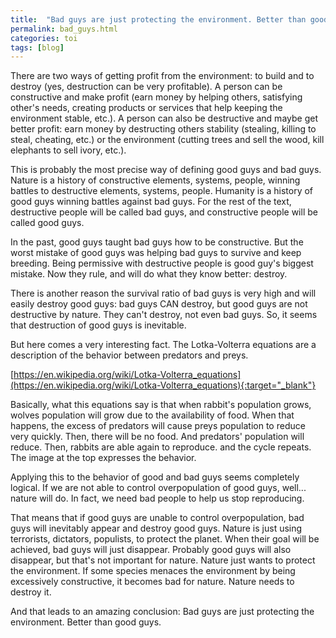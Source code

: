 ```yaml
---
title:  "Bad guys are just protecting the environment. Better than good guys."
permalink: bad_guys.html
categories: toi
tags: [blog]
---
```

There are two ways of getting profit from the environment: to build and to destroy (yes, destruction can be very profitable). A person can be constructive and make profit (earn money by helping others, satisfying other's needs, creating products or services that help keeping the environment stable, etc.). A person can also be destructive and maybe get better profit: earn money by destructing others stability (stealing, killing to steal, cheating, etc.) or the environment (cutting trees and sell the wood, kill elephants to sell ivory, etc.).

This is probably the most precise way of defining good guys and bad guys. Nature is a history of constructive elements, systems, people, winning battles to destructive elements, systems, people. Humanity is a history of good guys winning battles against bad guys. For the rest of the text, destructive people will be called bad guys, and constructive people will be called good guys.

In the past, good guys taught bad guys how to be constructive. But the worst mistake of good guys was helping bad guys to survive and keep breeding. Being permissive with destructive people is good guy's biggest mistake. Now they rule, and will do what they know better: destroy.

There is another reason the survival ratio of bad guys is very high and will easily destroy good guys: bad guys CAN destroy, but good guys are not destructive by nature. They can't destroy, not even bad guys. So, it seems that destruction of good guys is inevitable.

But here comes a very interesting fact. The Lotka-Volterra equations are a description of the behavior between predators and preys.

[https://en.wikipedia.org/wiki/Lotka-Volterra_equations](https://en.wikipedia.org/wiki/Lotka-Volterra_equations){:target="_blank"}

Basically, what this equations say is that when rabbit's population grows, wolves population will grow due to the availability of food. When that happens, the excess of predators will cause preys population to reduce very quickly. Then, there will be no food. And predators' population will reduce. Then, rabbits are able again to reproduce. and the cycle repeats. The image at the top expresses the behavior.

Applying this to the behavior of good and bad guys seems completely logical. If we are not able to control overpopulation of good guys, well... nature will do. In fact, we need bad people to help us stop reproducing.

That means that if good guys are unable to control overpopulation, bad guys will inevitably appear and destroy good guys. Nature is just using terrorists, dictators, populists, to protect the planet. When their goal will be achieved, bad guys will just disappear. Probably good guys will also disappear, but that's not important for nature. Nature just wants to protect the environment. If some species menaces the environment by being excessively constructive, it becomes bad for nature. Nature needs to destroy it.

And that leads to an amazing conclusion: Bad guys are just protecting the environment. Better than good guys.